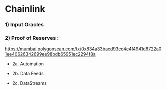# Chainlink


### 1) Input Oracles 


### 2) Proof of Reserves : 

https://mumbai.polygonscan.com/tx/0x834a33bacd93ec4c4f4941d6722a01ee40626342699ee98bdb65951ec2294f8a

- 2a. Automation

- 2b. Data Feeds

- 2c. DataStreams

